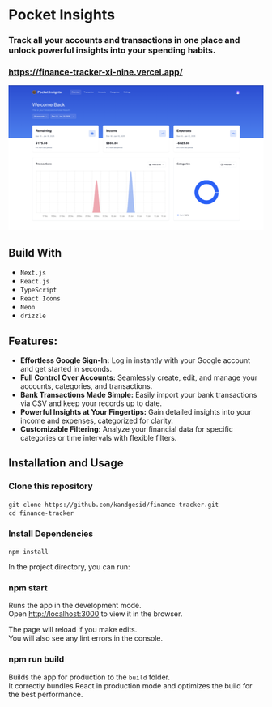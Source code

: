 # Pocket Insights

### Track all your accounts and transactions in one place and unlock powerful insights into your spending habits.

### https://finance-tracker-xi-nine.vercel.app/

<div align="center">
  <img alt="Demo" src="./public/pocketInsights.png" />
</div>

</div>

## Build With

- `Next.js`
- `React.js`
- `TypeScript`
- `React Icons`
- `Neon`
- `drizzle`

## Features:

- **Effortless Google Sign-In:** Log in instantly with your Google account and get started in seconds.
- **Full Control Over Accounts:** Seamlessly create, edit, and manage your accounts, categories, and   transactions.
- **Bank Transactions Made Simple:** Easily import your bank transactions via CSV and keep your records up to date.
- **Powerful Insights at Your Fingertips:** Gain detailed insights into your income and expenses, categorized for clarity.
- **Customizable Filtering:** Analyze your financial data for specific categories or time intervals with flexible filters.

## Installation and Usage

### Clone this repository

`git clone https://github.com/kandgesid/finance-tracker.git` <br/>
`cd finance-tracker`

### Install Dependencies

`npm install`

In the project directory, you can run:

### npm start

Runs the app in the development mode.\
Open [http://localhost:3000](http://localhost:3000) to view it in the browser.

The page will reload if you make edits.\
You will also see any lint errors in the console.

### npm run build

Builds the app for production to the `build` folder.\
It correctly bundles React in production mode and optimizes the build for the best performance.
